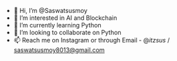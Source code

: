 - 👋 Hi, I’m @Saswatsusmoy
- 👀 I’m interested in AI and Blockchain
- 🌱 I’m currently learning Python
- 💞️ I’m looking to collaborate on Python
- 📫 Reach me on Instagram or through Email - @_itzsus_ / saswatsusmoy8013@gmail.com

<!---
Saswatsusmoy/Saswatsusmoy is a ✨ special ✨ repository because its `README.md` (this file) appears on your GitHub profile.
You can click the Preview link to take a look at your changes.
--->
